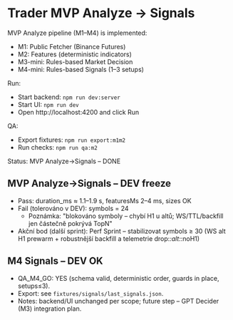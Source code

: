 # Trader MVP Analyze → Signals

MVP Analyze pipeline (M1–M4) is implemented:
- M1: Public Fetcher (Binance Futures)
- M2: Features (deterministic indicators)
- M3-mini: Rules-based Market Decision
- M4-mini: Rules-based Signals (1–3 setups)

Run:
- Start backend: `npm run dev:server`
- Start UI: `npm run dev`
- Open http://localhost:4200 and click Run

QA:
- Export fixtures: `npm run export:m1m2`
- Run checks: `npm run qa:m2`

Status: MVP Analyze→Signals – DONE

## MVP Analyze→Signals – DEV freeze

- Pass: duration_ms ≈ 1.1–1.9 s, featuresMs 2–4 ms, sizes OK
- Fail (tolerováno v DEV): symbols = 24
  - Poznámka: "blokováno symboly – chybí H1 u altů; WS/TTL/backfill jen částečně pokrývá TopN"
- Akční bod (další sprint): Perf Sprint – stabilizovat symbols ≥ 30 (WS alt H1 prewarm + robustnější backfill a telemetrie drop:*:alt:*:noH1)


## M4 Signals – DEV OK

- QA_M4_GO: YES (schema valid, deterministic order, guards in place, setups≤3).
- Export: see `fixtures/signals/last_signals.json`.
- Notes: backend/UI unchanged per scope; future step – GPT Decider (M3) integration plan.

